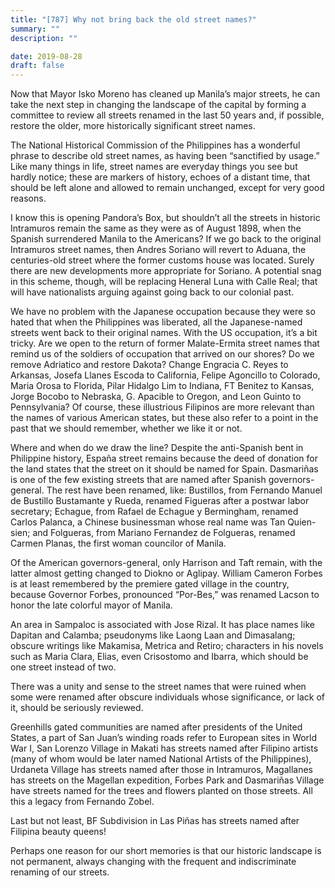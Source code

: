 ```yaml
---
title: "[787] Why not bring back the old street names?"
summary: ""
description: ""

date: 2019-08-28
draft: false
---
```



Now that Mayor Isko Moreno has cleaned up Manila’s major streets, he can take the next step in changing the landscape of the capital by forming a committee to review all streets renamed in the last 50 years and, if possible, restore the older, more historically significant street names.

The National Historical Commission of the Philippines has a wonderful phrase to describe old street names, as having been “sanctified by usage.” Like many things in life, street names are everyday things you see but hardly notice; these are markers of history, echoes of a distant time, that should be left alone and allowed to remain unchanged, except for very good reasons.

I know this is opening Pandora’s Box, but shouldn’t all the streets in historic Intramuros remain the same as they were as of August 1898, when the Spanish surrendered Manila to the Americans? If we go back to the original Intramuros street names, then Andres Soriano will revert to Aduana, the centuries-old street where the former customs house was located. Surely there are new developments more appropriate for Soriano. A potential snag in this scheme, though, will be replacing Heneral Luna with Calle Real; that will have nationalists arguing against going back to our colonial past.

We have no problem with the Japanese occupation because they were so hated that when the Philippines was liberated, all the Japanese-named streets went back to their original names. With the US occupation, it’s a bit tricky. Are we open to the return of former Malate-Ermita street names that remind us of the soldiers of occupation that arrived on our shores? Do we remove Adriatico and restore Dakota? Change Engracia C. Reyes to Arkansas, Josefa Llanes Escoda to California, Felipe Agoncillo to Colorado, Maria Orosa to Florida, Pilar Hidalgo Lim to Indiana, FT Benitez to Kansas, Jorge Bocobo to Nebraska, G. Apacible to Oregon, and Leon Guinto to Pennsylvania? Of course, these illustrious Filipinos are more relevant than the names of various American states, but these also refer to a point in the past that we should remember, whether we like it or not.

Where and when do we draw the line? Despite the anti-Spanish bent in Philippine history, España street remains because the deed of donation for the land states that the street on it should be named for Spain. Dasmariñas is one of the few existing streets that are named after Spanish governors-general. The rest have been renamed, like: Bustillos, from Fernando Manuel de Bustillo Bustamante y Rueda, renamed Figueras after a postwar labor secretary; Echague, from Rafael de Echague y Bermingham, renamed Carlos Palanca, a Chinese businessman whose real name was Tan Quien-sien; and Folgueras, from Mariano Fernandez de Folgueras, renamed Carmen Planas, the first woman councilor of Manila.

Of the American governors-general, only Harrison and Taft remain, with the latter almost getting changed to Diokno or Aglipay. William Cameron Forbes is at least remembered by the premiere gated village in the country, because Governor Forbes, pronounced “Por-Bes,” was renamed Lacson to honor the late colorful mayor of Manila.

An area in Sampaloc is associated with Jose Rizal. It has place names like Dapitan and Calamba; pseudonyms like Laong Laan and Dimasalang; obscure writings like Makamisa, Metrica and Retiro; characters in his novels such as Maria Clara, Elias, even Crisostomo and Ibarra, which should be one street instead of two.

There was a unity and sense to the street names that were ruined when some were renamed after obscure individuals whose significance, or lack of it, should be seriously reviewed.

Greenhills gated communities are named after presidents of the United States, a part of San Juan’s winding roads refer to European sites in World War I, San Lorenzo Village in Makati has streets named after Filipino artists (many of whom would be later named National Artists of the Philippines), Urdaneta Village has streets named after those in Intramuros, Magallanes has streets on the Magellan expedition, Forbes Park and Dasmariñas Village have streets named for the trees and flowers planted on those streets. All this a legacy from Fernando Zobel.

Last but not least, BF Subdivision in Las Piñas has streets named after Filipina beauty queens!

Perhaps one reason for our short memories is that our historic landscape is not permanent, always changing with the frequent and indiscriminate renaming of our streets.
